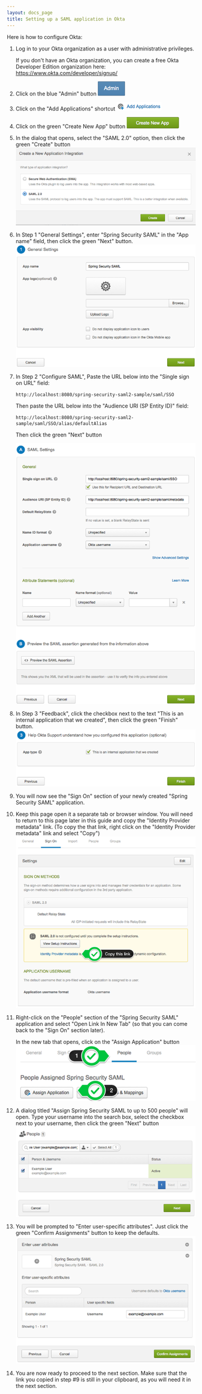 ```yaml
---
layout: docs_page
title: Setting up a SAML application in Okta
---
```


Here is how to configure Okta:

1.  Log in to your Okta organization as a user with administrative
    privileges.
    
    If you don't have an Okta organization, you can create a free Okta
    Developer Edition organization here:
    <https://www.okta.com/developer/signup/>

2.  Click on the blue "Admin" button
    ![Admin](/assets/img/okta-admin-ui-button-admin.png)

3.  Click on the "Add Applications" shortcut
    ![Add Applications](/assets/img/okta-admin-ui-add-applications.png)

4.  Click on the green "Create New App" button
    ![Create New App](/assets/img/okta-admin-ui-button-create-new-app.png)

5.  In the dialog that opens, select the "SAML 2.0" option, then click
    the green "Create" button
    ![Create a New Application Integration](/assets/img/okta-admin-ui-create-new-application-integration.png)

6.  In Step 1 "General Settings", enter "Spring Security SAML" in the
    "App name" field, then click the green "Next" button.
    ![General Settings](/assets/img/spring-security-saml-okta-general-settings.png)

7.  In Step 2 "Configure SAML",
    Paste the URL below into the "Single sign on URL" field:

    ~~~ shell
    http://localhost:8080/spring-security-saml2-sample/saml/SSO
    ~~~

    Then paste the URL below into the "Audience URI (SP Entity ID)"
    field:

    ~~~ shell
    http://localhost:8080/spring-security-saml2-sample/saml/SSO/alias/defaultAlias
    ~~~

    Then click the green "Next" button
    
    ![SAML Settings](/assets/img/spring-security-saml-okta-configure-settings.png)


8.  In Step 3 "Feedback", click the checkbox next to the text "This is
    an internal application that we created", then click the green
    "Finish" button.
    ![App type](/assets/img/okta-admin-ui-new-application-step-3-feedback.png)

9.  You will now see the "Sign On" section of your newly created "Spring
    Security SAML" application.

10. Keep this page open it a separate tab or browser window. You will
    need to return to this page later in this guide and copy the
    "Identity Provider metadata" link. (To copy the that link, right
    click on the "Identity Provider metadata" link and select "Copy")
    ![Sign on methods](/assets/img/okta-admin-ui-identity-provider-metadata-link.png)

11. Right-click on the "People" section of the "Spring Security SAML"
    application and select "Open Link In New Tab" (so that you can come
    back to the "Sign On" section later).
    
    In the new tab that opens, click on the "Assign Application" button
    ![Assign Application](/assets/img/spring-security-saml-okta-assign-people-to-application.png)

12. A dialog titled "Assign Spring Security SAML to up to 500 people"
    will open. Type your username into the search box, select the
    checkbox next to your username, then click the green "Next" button
    ![People search box](/assets/img/okta-admin-ui-confirm-assignments.png)

13. You will be prompted to "Enter user-specific attributes". Just click
    the green "Confirm Assignments" button to keep the defaults.
    ![Enter user attributes](/assets/img/spring-security-saml-okta-confirm-assignments.png)

14. You are now ready to proceed to the next section. Make sure that the
    link you copied in step \#9 is still in your clipboard, as you will
    need it in the next section.

